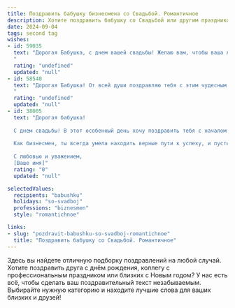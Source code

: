 ```yaml
---
title: Поздравить бабушку бизнесмена со Свадьбой. Романтичное
description: Хотите поздравить бабушку со Свадьбой или другим праздником? Наш ИИ создаст незабываемое поздравление, а вы обязательно выделитесь среди других.  
date: 2024-09-04
tags: second tag
wishes:
- id: 59035
  text: "Дорогая Бабушка, с днем вашей свадьбы! Желаю вам, чтобы ваша любовь оставалась такой же сильной и страстной, как в день вашей встречи. Пусть ваша семейная жизнь будет наполнена счастьем, радостью и благополучием. Вы - замечательный пример любви и преданности, и я горжусь тем, что вы мои родные. Желаю вам долгих лет вместе и пусть ваше сердце всегда будет биться в унисон!
  "
  rating: "undefined"
  updated: "null"
- id: 58540
  text: "Дорогая Бабушка! От всей души поздравляю тебя с этим чудесным днем! Счастья, любви и благополучия в вашей новой семье! Пусть ваш бизнес процветает, а любовь только крепнет с каждым годом!
  "
  rating: "undefined"
  updated: "null"
- id: 38005
  text: "Дорогая бабушка!
  
  С днем свадьбы! В этот особенный день хочу поздравить тебя с началом новой главы в твоей жизни. Пусть ваша любовь цветет, как прекрасный цветок, принося радость и вдохновение каждый день. Ты вложила в наш дом тепло и заботу, и теперь пусть твоя жизнь будет полна волшебства и счастья.
  
  Как бизнесмен, ты всегда умела находить верные пути к успеху, и пусть в семейной жизни вам удастся создать гармонию, как в самых успешных сделках. Желаю, чтобы каждый день был полон нежности, поддержки и общей мечты.
  
  С любовью и уважением,
  [Ваше имя]"
  rating: "0"
  updated: "null"

selectedValues:
  recipients: "babushku"
  holidays: "so-svadboj"
  professions: "biznesmen"
  style: "romantichnoe"

links:
- slug: "pozdravit-babushku-so-svadboj-romantichnoe"
  title: "Поздравить бабушку со Свадьбой. Романтичное"
---
```


Здесь вы найдете отличную подборку поздравлений на любой случай. 
Хотите поздравить друга с днём рождения, коллегу с профессиональным праздником или близких с Новым годом? У нас есть всё, чтобы сделать ваш поздравительный текст незабываемым. Выбирайте нужную категорию и находите лучшие слова для ваших близких и друзей!
